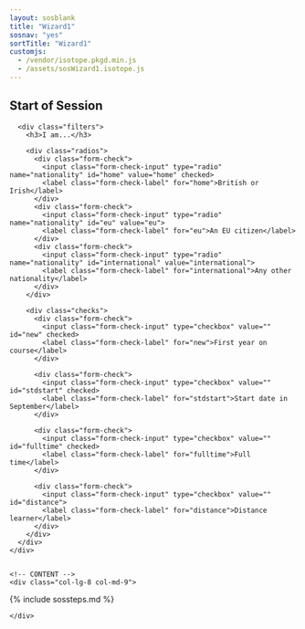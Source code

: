 ```yaml
---
layout: sosblank
title: "Wizard1"
sosnav: "yes"
sortTitle: "Wizard1"
customjs:
  - /vendor/isotope.pkgd.min.js
  - /assets/sosWizard1.isotope.js
---
```


<div class="container">

  <h2>Start of Session</h2>

  <div class="row">
    <!-- SIDE -->
    <div class="col-lg-3 col-lg-offset-1 col-md-3">

      <div class="filters">
        <h3>I am...</h3>

        <div class="radios">
          <div class="form-check">
            <input class="form-check-input" type="radio" name="nationality" id="home" value="home" checked>
            <label class="form-check-label" for="home">British or Irish</label>
          </div>
          <div class="form-check">
            <input class="form-check-input" type="radio" name="nationality" id="eu" value="eu">
            <label class="form-check-label" for="eu">An EU citizen</label>
          </div>
          <div class="form-check">
            <input class="form-check-input" type="radio" name="nationality" id="international" value="international">
            <label class="form-check-label" for="international">Any other nationality</label>
          </div>
        </div>

        <div class="checks">
          <div class="form-check">
            <input class="form-check-input" type="checkbox" value="" id="new" checked>
            <label class="form-check-label" for="new">First year on course</label>
          </div>

          <div class="form-check">
            <input class="form-check-input" type="checkbox" value="" id="stdstart" checked>
            <label class="form-check-label" for="stdstart">Start date in September</label>
          </div>

          <div class="form-check">
            <input class="form-check-input" type="checkbox" value="" id="fulltime" checked>
            <label class="form-check-label" for="fulltime">Full time</label>
          </div>

          <div class="form-check">
            <input class="form-check-input" type="checkbox" value="" id="distance">
            <label class="form-check-label" for="distance">Distance learner</label>
          </div>
        </div>
      </div>
    </div>


    <!-- CONTENT -->
    <div class="col-lg-8 col-md-9">

{% include sossteps.md %}

    </div>

  </div>
</div>
